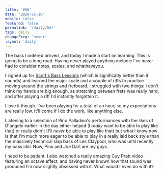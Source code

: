 ```yaml
---
title: '#56'
date: '2020-05-10'
mobile: false
featured: false
permalink: '/daily/56/'
tags: daily
changeFreq: 'never'
layout: 'daily'
---
```


The bass I ordered arrived, and today I made a start on learning. This is going to be a long road. Having never played anything melodic I've never had to consider notes, scales, and whathaveyou.

I signed up for [Scott's Bass Lessons](https://scottsbasslessons.com/) (which is significatly better than it sounds) and learned the major scale and a couple of riffs to practice moving around the strings and fretboard. I struggled with two things: I don't think my hands are big enough, as stretching between frets was really hard, and after playing a riff I'd instantly forgotten it.

I love it though. I've been playing for a total of an hour, so my expectations are really low. It'll come if I do the work, like anything else.

Listening to a selection of Pino Palladino's performances with the likes of D'angelo earlier in the day either helped (I _really_ want to be able to play like that) or really didn't (I'll _never_ be able to play like that) but what I know now is that I'm much more eager to be able to play in a really laid back style than the massively technical slap bass of Les Claypool, who was until recently my bass idol. Now, Pino and Joe Dart are my guys.

I need to be patient. I also watched a really amazing Guy Pratt video featuring an octave effect, and having never known how that sound was produced I'm now slightly obsessed with it. What would I even do with it?
